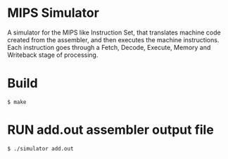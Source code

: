 MIPS Simulator
==============

A simulator for the MIPS like Instruction Set, that translates machine code created from the assembler, and then executes the machine instructions. Each instruction goes through a Fetch, Decode, Execute, Memory and Writeback stage of processing.

# Build
    $ make

# RUN add.out assembler output file
    $ ./simulator add.out



